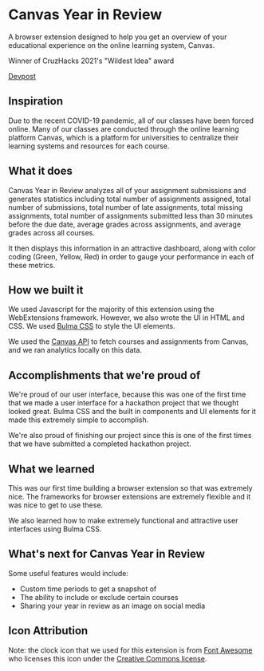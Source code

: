 # Canvas Year in Review

A browser extension designed to help you get an overview of your educational experience on the online learning system, Canvas.

Winner of CruzHacks 2021's "Wildest Idea" award

[Devpost](https://devpost.com/software/canvas-year-in-review)

## Inspiration

Due to the recent COVID-19 pandemic, all of our classes have been forced online. Many of our classes are conducted through the online learning platform Canvas, which is a platform for universities to centralize their learning systems and resources for each course.

## What it does

Canvas Year in Review analyzes all of your assignment submissions and generates statistics including total number of assignments assigned, total number of submissions, total number of late assignments, total missing assignments, total number of assignments submitted less than 30 minutes before the due date, average grades across assignments, and average grades across all courses.

It then displays this information in an attractive dashboard, along with color coding (Green, Yellow, Red) in order to gauge your performance in each of these metrics.

## How we built it

We used Javascript for the majority of this extension using the WebExtensions framework. However, we also wrote the UI in HTML and CSS. We used [Bulma CSS](https://bulma.io/) to style the UI elements.

We used the [Canvas API](https://canvas.instructure.com/doc/api/) to fetch courses and assignments from Canvas, and we ran analytics locally on this data.

## Accomplishments that we're proud of

We're proud of our user interface, because this was one of the first time that we made a user interface for a hackathon project that we thought looked great. Bulma CSS and the built in components and UI elements for it made this extremely simple to accomplish.

We're also proud of finishing our project since this is one of the first times that we have submitted a completed hackathon project.

## What we learned

This was our first time building a browser extension so that was extremely nice. The frameworks for browser extensions are extremely flexible and it was nice to get to use these.

We also learned how to make extremely functional and attractive user interfaces using Bulma CSS.

## What's next for Canvas Year in Review

Some useful features would include:

- Custom time periods to get a snapshot of
- The ability to include or exclude certain courses
- Sharing your year in review as an image on social media

## Icon Attribution

Note: the clock icon that we used for this extension is from [Font Awesome](https://fontawesome.com/icons/clock?style=solid) who licenses this icon under the [Creative Commons license](https://fontawesome.com/license).
